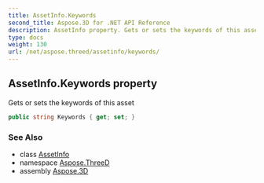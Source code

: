 ```yaml
---
title: AssetInfo.Keywords
second_title: Aspose.3D for .NET API Reference
description: AssetInfo property. Gets or sets the keywords of this asset
type: docs
weight: 130
url: /net/aspose.threed/assetinfo/keywords/
---
```

## AssetInfo.Keywords property

Gets or sets the keywords of this asset

```csharp
public string Keywords { get; set; }
```

### See Also

* class [AssetInfo](../)
* namespace [Aspose.ThreeD](../../../aspose.threed/)
* assembly [Aspose.3D](../../../)


